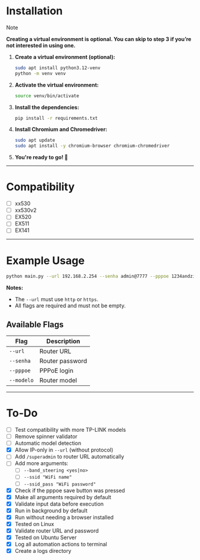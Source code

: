# Installation

> [!NOTE]  
> **Creating a virtual environment is optional. You can skip to step 3 if you’re not interested in using one.**

1. **Create a virtual environment (optional):**  
   ```bash
   sudo apt install python3.12-venv
   python -m venv venv
   ```

2. **Activate the virtual environment:**  
   ```bash
   source venv/bin/activate
   ```

3. **Install the dependencies:**  
   ```bash
   pip install -r requirements.txt
   ```

4. **Install Chromium and Chromedriver:**  
   ```bash
   sudo apt update
   sudo apt install -y chromium-browser chromium-chromedriver
   ```

5. **You're ready to go! 🚀**

---

# Compatibility

- [ ] xx530  
- [ ] xx530v2  
- [ ] EX520  
- [ ] EX511  
- [ ] EX141   

---

# Example Usage

```bash
python main.py --url 192.168.2.254 --senha admin@7777 --pppoe 1234andzilla --modelo xx530
```

**Notes:**

- The `--url` must use `http` or `https`.
- All flags are required and must not be empty.

## Available Flags

| Flag        | Description                |
|-------------|----------------------------|
| `--url`     | Router URL                 |
| `--senha`   | Router password            |
| `--pppoe`   | PPPoE login                |
| `--modelo`  | Router model               |

---

# To-Do

- [ ] Test compatibility with more TP-LINK models  
- [ ] Remove spinner validator
- [ ] Automatic model detection  
- [x] Allow IP-only in `--url` (without protocol)  
- [ ] Add `/superadmin` to router URL automatically  
- [ ] Add more arguments:
  - [ ] `--band_steering <yes|no>`  
  - [ ] `--ssid "WiFi name"`  
  - [ ] `--ssid_pass "WiFi password"`  
- [x] Check if the pppoe save button was pressed
- [x] Make all arguments required by default  
- [x] Validate input data before execution  
- [x] Run in background by default  
- [x] Run without needing a browser installed  
- [x] Tested on Linux  
- [x] Validate router URL and password  
- [x] Tested on Ubuntu Server  
- [x] Log all automation actions to terminal  
- [x] Create a logs directory  
